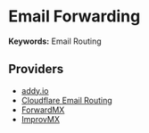 # Email Forwarding

**Keywords:** Email Routing

## Providers

- [addy.io](/addy.io.md)
- [Cloudflare Email Routing](https://developers.cloudflare.com/email-routing)
- [ForwardMX](https://forwardmx.net)
- [ImprovMX](https://improvmx.com)

<!--
https://mailway.app
-->

<!--
https://mailwip.com
https://forwardemail.net

https://github.com/anonaddy/anonaddy | https://addy.io
https://github.com/forwardemail/free-email-forwarding
https://github.com/arithmetric/aws-lambda-ses-forwarder
-->
